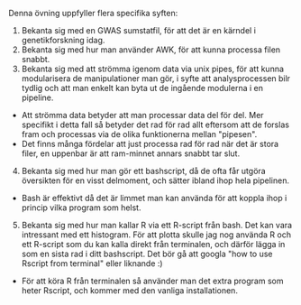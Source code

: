 Denna övning uppfyller flera specifika syften:
1. Bekanta sig med en GWAS sumstatfil, för att det är en kärndel i genetikforskning idag. 
2. Bekanta sig med hur man använder AWK, för att kunna processa filen snabbt. 
3. Bekanta sig med att strömma igenom data via unix pipes, för att kunna modularisera de manipulationer man gör, i syfte att analysprocessen bilr tydlig och att man enkelt kan byta ut de ingående modulerna i en pipeline.
 - Att strömma data betyder att man processar data del för del. Mer specifikt i detta fall så betyder det rad för rad allt eftersom att de forslas fram och processas via de olika funktionerna mellan "pipesen". 
 - Det finns många fördelar att just processa rad för rad när det är stora filer, en uppenbar är att ram-minnet annars snabbt tar slut.
4. Bekanta sig med hur man gör ett bashscript, då de ofta får utgöra översikten för en visst delmoment, och sätter ibland ihop hela pipelinen. 
 - Bash är effektivt då det är limmet man kan använda för att koppla ihop i princip vilka program som helst.
5. Bekanta sig med hur man kallar R via ett R-script från bash. Det kan vara intressant med ett histogram. För att plotta skulle jag nog använda R och ett R-script som du kan kalla direkt från terminalen, och därför lägga in som en sista rad i ditt bashscript. Det bör gå att googla "how to use Rscript from terminal" eller liknande :)
 - För att köra R från terminalen så använder man det extra program som heter Rscript, och kommer med den vanliga installationen. 


